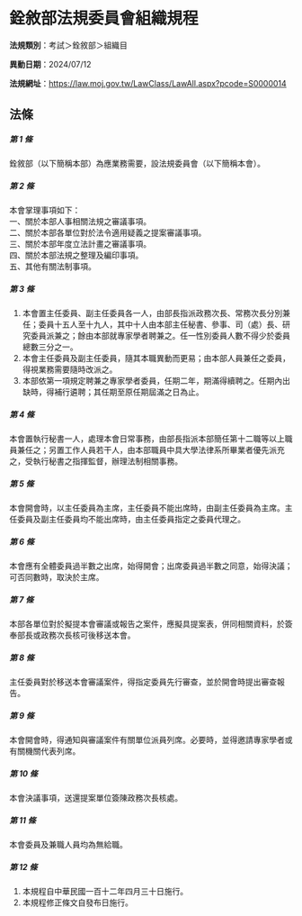 # 銓敘部法規委員會組織規程

**法規類別**：考試＞銓敘部＞組織目       

**異動日期**：2024/07/12  

**法規網址**：https://law.moj.gov.tw/LawClass/LawAll.aspx?pcode=S0000014





## 法條
##### 第 1 條
銓敘部（以下簡稱本部）為應業務需要，設法規委員會（以下簡稱本會）。

##### 第 2 條
本會掌理事項如下：  
一、關於本部人事相關法規之審議事項。  
二、關於本部各單位對於法令適用疑義之提案審議事項。  
三、關於本部年度立法計畫之審議事項。  
四、關於本部法規之整理及編印事項。  
五、其他有關法制事項。  

##### 第 3 條
1. 本會置主任委員、副主任委員各一人，由部長指派政務次長、常務次長分別兼任；委員十五人至十九人，其中十人由本部主任秘書、參事、司（處）長、研究委員派兼之；餘由本部就專家學者聘兼之。任一性別委員人數不得少於委員總數三分之一。
1. 本會主任委員及副主任委員，隨其本職異動而更易；由本部人員兼任之委員，得視業務需要隨時改派之。
1. 本部依第一項規定聘兼之專家學者委員，任期二年，期滿得續聘之。任期內出缺時，得補行遴聘；其任期至原任期屆滿之日為止。

##### 第 4 條
本會置執行秘書一人，處理本會日常事務，由部長指派本部簡任第十二職等以上職員兼任之；另置工作人員若干人，由本部職員中具大學法律系所畢業者優先派充之，受執行秘書之指揮監督，辦理法制相關事務。

##### 第 5 條
本會開會時，以主任委員為主席，主任委員不能出席時，由副主任委員為主席。主任委員及副主任委員均不能出席時，由主任委員指定之委員代理之。

##### 第 6 條
本會應有全體委員過半數之出席，始得開會；出席委員過半數之同意，始得決議；可否同數時，取決於主席。

##### 第 7 條
本部各單位對於擬提本會審議或報告之案件，應擬具提案表，併同相關資料，於簽奉部長或政務次長核可後移送本會。

##### 第 8 條
主任委員對於移送本會審議案件，得指定委員先行審查，並於開會時提出審查報告。

##### 第 9 條
本會開會時，得通知與審議案件有關單位派員列席。必要時，並得邀請專家學者或有關機關代表列席。

##### 第 10 條
本會決議事項，送還提案單位簽陳政務次長核處。

##### 第 11 條
本會委員及兼職人員均為無給職。

##### 第 12 條
1. 本規程自中華民國一百十二年四月三十日施行。
1. 本規程修正條文自發布日施行。


